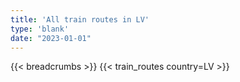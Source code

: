 ```yaml
---
title: 'All train routes in LV'
type: 'blank'
date: "2023-01-01"
---
```


{{< breadcrumbs >}}
{{< train_routes country=LV >}}
